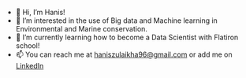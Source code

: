 - 👋 Hi, I’m Hanis!
- 👀 I’m interested in the use of Big data and Machine learning in Environmental and Marine conservation.
- 🌱 I’m currently learning how to become a Data Scientist with Flatiron school!
- 📫 You can reach me at haniszulaikha96@gmail.com or add me on [LinkedIn](https://www.linkedin.com/in/hanis-zulmuthi/)

<!---
hanis-z/hanis-z is a ✨ special ✨ repository because its `README.md` (this file) appears on your GitHub profile.
You can click the Preview link to take a look at your changes. - 💞️ I’m looking to collaborate on ...
--->
